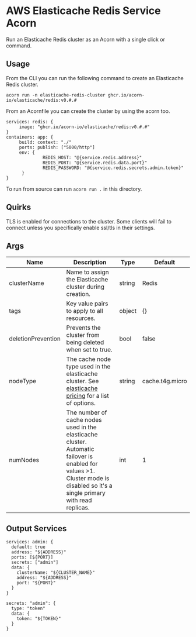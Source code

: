 # AWS Elasticache Redis Service Acorn

Run an Elasticache Redis cluster as an Acorn with a single click or command.

## Usage

From the CLI you can run the following command to create an Elasticache Redis cluster.

```shell
acorn run -n elasticache-redis-cluster ghcr.io/acorn-io/elasticache/redis:v0.#.#
```

From an Acornfile you can create the cluster by using the acorn too.
```cue
services: redis: {
     image: "ghcr.io/acorn-io/elasticache/redis:v0.#.#"
}
containers: app: {
     build: context: "./"
     ports: publish: ["5000/http"]
     env: {
              REDIS_HOST: "@{service.redis.address}"
              REDIS_PORT: "@{service.redis.data.port}"
              REDIS_PASSWORD: "@{service.redis.secrets.admin.token}"
      }
}
```

To run from source can run `acorn run .` in this directory.

## Quirks

TLS is enabled for connections to the cluster. Some clients will fail to connect unless you specifically enable ssl/tls in their settings.

## Args

| Name               | Description                                                                                                                                                                   | Type   | Default         |
|--------------------|-------------------------------------------------------------------------------------------------------------------------------------------------------------------------------|--------|-----------------|
| clusterName        | Name to assign the Elasticache cluster during creation.                                                                                                                       | string | Redis           | 
| tags               | Key value pairs to apply to all resources.                                                                                                                                    | object | {}              | 
| deletionPrevention | Prevents the cluster from being deleted when set to true.                                                                                                                    | bool   | false           | 
| nodeType           | The cache node type used in the elasticache cluster. See [elasticache pricing](https://aws.amazon.com/elasticache/pricing/) for a list of options.                            | string | cache.t4g.micro | 
| numNodes           | The number of cache nodes used in the elasticache cluster. Automatic failover is enabled for values >1. Cluster mode is disabled so it's a single primary with read replicas. | int    | 1               | 

## Output Services

```cue
services: admin: {
  default: true
  address: "${ADDRESS}"
  ports: [${PORT}]
  secrets: ["admin"]
  data: {
    clusterName: "${CLUSTER_NAME}"
    address: "${ADDRESS}"
    port: "${PORT}"
  }
}

secrets: "admin": {
  type: "token"
  data: {
    token: "${TOKEN}"
  }
}
```
